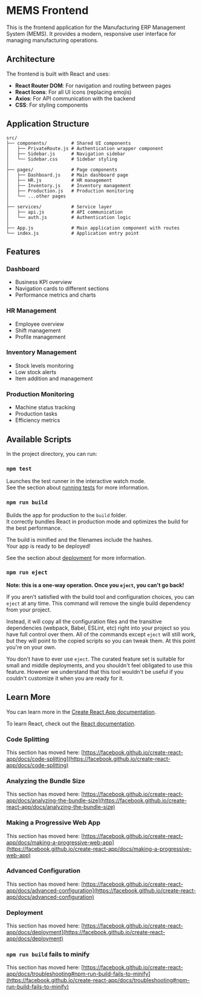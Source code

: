 # MEMS Frontend

This is the frontend application for the Manufacturing ERP Management System (MEMS). It provides a modern, responsive user interface for managing manufacturing operations.

## Architecture

The frontend is built with React and uses:

- **React Router DOM**: For navigation and routing between pages
- **React Icons**: For all UI icons (replacing emojis)
- **Axios**: For API communication with the backend
- **CSS**: For styling components

## Application Structure

```
src/
├── components/         # Shared UI components
│   ├── PrivateRoute.js # Authentication wrapper component
│   ├── Sidebar.js      # Navigation sidebar
│   └── Sidebar.css     # Sidebar styling
│
├── pages/              # Page components
│   ├── Dashboard.js    # Main dashboard page
│   ├── HR.js           # HR management
│   ├── Inventory.js    # Inventory management 
│   ├── Production.js   # Production monitoring
│   └── ...other pages
│
├── services/           # Service layer
│   ├── api.js          # API communication
│   └── auth.js         # Authentication logic
│
├── App.js              # Main application component with routes
└── index.js            # Application entry point
```

## Features

### Dashboard
- Business KPI overview
- Navigation cards to different sections
- Performance metrics and charts

### HR Management
- Employee overview
- Shift management
- Profile management

### Inventory Management
- Stock levels monitoring
- Low stock alerts
- Item addition and management

### Production Monitoring
- Machine status tracking
- Production tasks
- Efficiency metrics

## Available Scripts

In the project directory, you can run:

### `npm test`

Launches the test runner in the interactive watch mode.\
See the section about [running tests](https://facebook.github.io/create-react-app/docs/running-tests) for more information.

### `npm run build`

Builds the app for production to the `build` folder.\
It correctly bundles React in production mode and optimizes the build for the best performance.

The build is minified and the filenames include the hashes.\
Your app is ready to be deployed!

See the section about [deployment](https://facebook.github.io/create-react-app/docs/deployment) for more information.

### `npm run eject`

**Note: this is a one-way operation. Once you `eject`, you can't go back!**

If you aren't satisfied with the build tool and configuration choices, you can `eject` at any time. This command will remove the single build dependency from your project.

Instead, it will copy all the configuration files and the transitive dependencies (webpack, Babel, ESLint, etc) right into your project so you have full control over them. All of the commands except `eject` will still work, but they will point to the copied scripts so you can tweak them. At this point you're on your own.

You don't have to ever use `eject`. The curated feature set is suitable for small and middle deployments, and you shouldn't feel obligated to use this feature. However we understand that this tool wouldn't be useful if you couldn't customize it when you are ready for it.

## Learn More

You can learn more in the [Create React App documentation](https://facebook.github.io/create-react-app/docs/getting-started).

To learn React, check out the [React documentation](https://reactjs.org/).

### Code Splitting

This section has moved here: [https://facebook.github.io/create-react-app/docs/code-splitting](https://facebook.github.io/create-react-app/docs/code-splitting)

### Analyzing the Bundle Size

This section has moved here: [https://facebook.github.io/create-react-app/docs/analyzing-the-bundle-size](https://facebook.github.io/create-react-app/docs/analyzing-the-bundle-size)

### Making a Progressive Web App

This section has moved here: [https://facebook.github.io/create-react-app/docs/making-a-progressive-web-app](https://facebook.github.io/create-react-app/docs/making-a-progressive-web-app)

### Advanced Configuration

This section has moved here: [https://facebook.github.io/create-react-app/docs/advanced-configuration](https://facebook.github.io/create-react-app/docs/advanced-configuration)

### Deployment

This section has moved here: [https://facebook.github.io/create-react-app/docs/deployment](https://facebook.github.io/create-react-app/docs/deployment)

### `npm run build` fails to minify

This section has moved here: [https://facebook.github.io/create-react-app/docs/troubleshooting#npm-run-build-fails-to-minify](https://facebook.github.io/create-react-app/docs/troubleshooting#npm-run-build-fails-to-minify)
